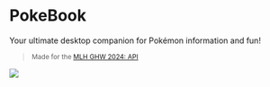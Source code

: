 # PokeBook

Your ultimate desktop companion for Pokémon information and fun!
> <small>Made for the [MLH GHW 2024: API](https://ghw.mlh.io/)</small>

![](https://github.com/nozwock/poke-book/assets/57829219/7b7b28ee-b148-4875-b20c-deb7f782b2c3)

<!-- ## Building the project

- Generate essential confirguration files:
```
meson setup build
```
- ??? -->

